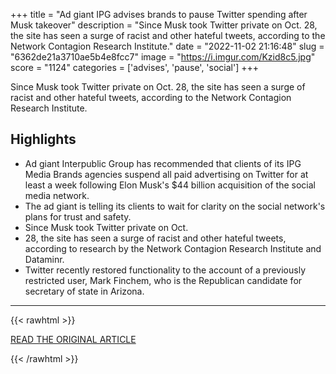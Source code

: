 +++
title = "Ad giant IPG advises brands to pause Twitter spending after Musk takeover"
description = "Since Musk took Twitter private on Oct. 28, the site has seen a surge of racist and other hateful tweets, according to the Network Contagion Research Institute."
date = "2022-11-02 21:16:48"
slug = "6362de21a3710ae5b4e8fcc7"
image = "https://i.imgur.com/Kzid8c5.jpg"
score = "1124"
categories = ['advises', 'pause', 'social']
+++

Since Musk took Twitter private on Oct. 28, the site has seen a surge of racist and other hateful tweets, according to the Network Contagion Research Institute.

## Highlights

- Ad giant Interpublic Group has recommended that clients of its IPG Media Brands agencies suspend all paid advertising on Twitter for at least a week following Elon Musk's $44 billion acquisition of the social media network.
- The ad giant is telling its clients to wait for clarity on the social network's plans for trust and safety.
- Since Musk took Twitter private on Oct.
- 28, the site has seen a surge of racist and other hateful tweets, according to research by the Network Contagion Research Institute and Dataminr.
- Twitter recently restored functionality to the account of a previously restricted user, Mark Finchem, who is the Republican candidate for secretary of state in Arizona.

---

{{< rawhtml >}}
  <p class="article-category">
    <a target="_blank" href="https://www.cnbc.com/2022/11/01/ad-giant-ipg-advises-brands-to-pause-twitter-spending.html">READ THE ORIGINAL ARTICLE</a>
  </p>
{{< /rawhtml >}}
